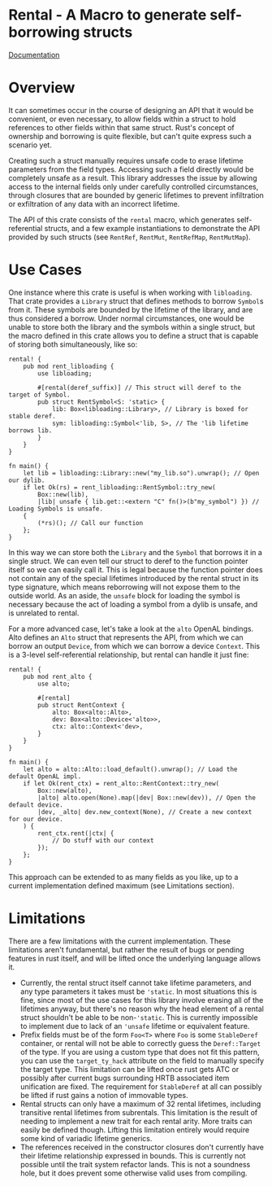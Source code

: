 # Rental - A Macro to generate self-borrowing structs

[Documentation](http://docs.rs/rental)

# Overview
It can sometimes occur in the course of designing an API that it would be convenient, or even necessary, to allow fields within a struct to hold references to other fields within that same struct. Rust's concept of ownership and borrowing is quite flexible, but can't quite express such a scenario yet.

Creating such a struct manually requires unsafe code to erase lifetime parameters from the field types. Accessing such a field directly would be completely unsafe as a result. This library addresses the issue by allowing access to the internal fields only under carefully controlled circumstances, through closures that are bounded by generic lifetimes to prevent infiltration or exfiltration of any data with an incorrect lifetime.

The API of this crate consists of the `rental` macro, which generates self-referential structs, and a few example instantiations to demonstrate the API provided by such structs (see `RentRef`, `RentMut`, `RentRefMap`, `RentMutMap`).

# Use Cases
One instance where this crate is useful is when working with `libloading`. That crate provides a `Library` struct that defines methods to borrow `Symbol`s from it. These symbols are bounded by the lifetime of the library, and are thus considered a borrow. Under normal circumstances, one would be unable to store both the library and the symbols within a single struct, but the macro defined in this crate allows you to define a struct that is capable of storing both simultaneously, like so:

```rust,ignore
rental! {
    pub mod rent_libloading {
        use libloading;

        #[rental(deref_suffix)] // This struct will deref to the target of Symbol.
        pub struct RentSymbol<S: 'static> {
            lib: Box<libloading::Library>, // Library is boxed for stable deref.
            sym: libloading::Symbol<'lib, S>, // The 'lib lifetime borrows lib.
        }
    }
}

fn main() {
    let lib = libloading::Library::new("my_lib.so").unwrap(); // Open our dylib.
    if let Ok(rs) = rent_libloading::RentSymbol::try_new(
        Box::new(lib),
        |lib| unsafe { lib.get::<extern "C" fn()>(b"my_symbol") }) // Loading Symbols is unsafe.
    {
        (*rs)(); // Call our function
    };
}
```

In this way we can store both the `Library` and the `Symbol` that borrows it in a single struct. We can even tell our struct to deref to the function pointer itself so we can easily call it. This is legal because the function pointer does not contain any of the special lifetimes introduced by the rental struct in its type signature, which means reborrowing will not expose them to the outside world. As an aside, the `unsafe` block for loading the symbol is necessary because the act of loading a symbol from a dylib is unsafe, and is unrelated to rental.

For a more advanced case, let's take a look at the `alto` OpenAL bindings. Alto defines an `Alto` struct that represents the API, from which we can borrow an output `Device`, from which we can borrow a device `Context`. This is a 3-level self-referential relationship, but rental can handle it just fine:

```rust,ignore
rental! {
    pub mod rent_alto {
        use alto;

        #[rental]
        pub struct RentContext {
            alto: Box<alto::Alto>,
            dev: Box<alto::Device<'alto>>,
            ctx: alto::Context<'dev>,
        }
    }
}

fn main() {
    let alto = alto::Alto::load_default().unwrap(); // Load the default OpenAL impl.
    if let Ok(rent_ctx) = rent_alto::RentContext::try_new(
        Box::new(alto),
        |alto| alto.open(None).map(|dev| Box::new(dev)), // Open the default device.
        |dev, _alto| dev.new_context(None), // Create a new context for our device.
    ) {
        rent_ctx.rent(|ctx| {
            // Do stuff with our context
        });
    };
}
```

This approach can be extended to as many fields as you like, up to a current implementation defined maximum (see Limitations section).

# Limitations
There are a few limitations with the current implementation. These limitations aren't fundamental, but rather the result of bugs or pending features in rust itself, and will be lifted once the underlying language allows it.

* Currently, the rental struct itself cannot take lifetime parameters, and any type parameters it takes must be `'static`. In most situations this is fine, since most of the use cases for this library involve erasing all of the lifetimes anyway, but there's no reason why the head element of a rental struct shouldn't be able to be non-`'static`. This is currently impossible to implement due to lack of an `'unsafe` lifetime or equivalent feature.
* Prefix fields must be of the form `Foo<T>` where `Foo` is some `StableDeref` container, or rental will not be able to correctly guess the `Deref::Target` of the type. If you are using a custom type that does not fit this pattern, you can use the `target_ty_hack` attribute on the field to manually specify the target type. This limitation can be lifted once rust gets ATC or possibly after current bugs surrounding HRTB associated item unification are fixed. The requirement for `StableDeref` at all can possibly be lifted if rust gains a notion of immovable types.
* Rental structs can only have a maximum of 32 rental lifetimes, including transitive rental lifetimes from subrentals. This limitation is the result of needing to implement a new trait for each rental arity. More traits can easily be defined though. Lifting this limitation entirely would require some kind of variadic lifetime generics.
* The references received in the constructor closures don't currently have their lifetime relationship expressed in bounds. This is currently not possible until the trait system refactor lands. This is not a soundness hole, but it does prevent some otherwise valid uses from compiling.
